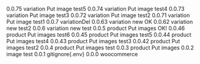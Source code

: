 0.0.75	variation Put image test5
0.0.74	variation Put image test4
0.0.73	variation Put image test3
0.0.72	variation Put image test2
0.0.71	variation Put image test1
0.0.7	variationDel
0.0.63	variation new OK
0.0.62	variation new test2
0.0.6	variation new test
0.0.5	product Put images OK!
0.0.46	product Put images test6
0.0.45	product Put images test5
0.0.44	product Put images test4
0.0.43	product Put images test3
0.0.42	product Put images test2
0.0.4	product Put images test
0.0.3	product Put images
0.0.2 	image test
0.0.1 	gitignore{.env}
0.0.0 	woocommerce